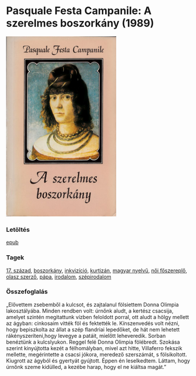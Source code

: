 # <a name="id_975">Pasquale Festa Campanile: A szerelmes boszorkány (1989)</a>
<img src="https://github.com/BercziSandor/calibre_lib/raw/main/libs/main/Pasquale%20Festa%20Campanile/A%20szerelmes%20boszorkany%20%28975%29/cover.jpg" alt="cover" width="300"/>

### Letöltés
[epub](https://github.com/BercziSandor/calibre_lib/raw/main/libs/main/Pasquale%20Festa%20Campanile/A%20szerelmes%20boszorkany%20%28975%29/A%20szerelmes%20boszorkany%20-%20Pasquale%20Festa%20Campanile.epub)

### Tagek
[17. század](https://github.com/berczisandor/calibre_lib/blob/main/libs/main/_tags/17.%20sz%c3%a1zad.md), [boszorkány](https://github.com/berczisandor/calibre_lib/blob/main/libs/main/_tags/boszork%c3%a1ny.md), [inkvizíció](https://github.com/berczisandor/calibre_lib/blob/main/libs/main/_tags/inkviz%c3%adci%c3%b3.md), [kurtizán](https://github.com/berczisandor/calibre_lib/blob/main/libs/main/_tags/kurtiz%c3%a1n.md), [magyar nyelvű](https://github.com/berczisandor/calibre_lib/blob/main/libs/main/_tags/magyar%20nyelv%c5%b1.md), [női főszereplő](https://github.com/berczisandor/calibre_lib/blob/main/libs/main/_tags/n%c5%91i%20f%c5%91szerepl%c5%91.md), [olasz szerző](https://github.com/berczisandor/calibre_lib/blob/main/libs/main/_tags/olasz%20szerz%c5%91.md), [pápa](https://github.com/berczisandor/calibre_lib/blob/main/libs/main/_tags/p%c3%a1pa.md), [irodalom](https://github.com/berczisandor/calibre_lib/blob/main/libs/main/_tags/irodalom.md), [szépirodalom](https://github.com/berczisandor/calibre_lib/blob/main/libs/main/_tags/sz%c3%a9pirodalom.md)

### Összefoglalás
<div>
<p>„Elővettem zsebemből a kulcsot, és zajtalanul fölsiettem Donna Olimpia lakosztályába. Minden rendben volt: úrnőnk aludt, a kertész csacsija, amelyet szintén megitattunk vízben feloldott porral, ott aludt a hölgy mellett az ágyban: cinkosaim vitték föl és fektették le. Kínszenvedés volt nézni, hogy bepiszkolta az állat a szép flandriai lepedőket, de hát nem lehetett rákényszeríteni,hogy levegye a patáit, mielőtt leheveredik. Sorban benéztünk a kulcslyukon. Reggel felé Donna Olimpia fölébredt. Szokása szerint kinyújtotta kezét a félhomályban, mivel azt hitte, Villaferro fekszik mellette, megérintette a csacsi jókora, meredező szerszámát, s fölsikoltott. Kiugrott az ágyból és gyertyát gyújtott. Éppen én leselkedtem. Láttam, hogy úrnőnk szeme kidülled, a kezébe harap, hogy el ne kiáltsa magát.”</p></div>


